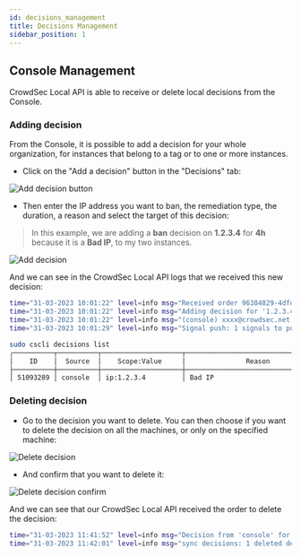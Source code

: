 ```yaml
---
id: decisions_management
title: Decisions Management
sidebar_position: 1
---
```


## Console Management

CrowdSec Local API is able to receive or delete local decisions from the Console.


### Adding decision

From the Console, it is possible to add a decision for your whole organization, for instances that belong to a tag or to one or more instances.

 - Click on the "Add a decision" button in the "Decisions" tab:

![Add decision button](/img/add_decision_button.png)

 - Then enter the IP address you want to ban, the remediation type, the duration, a reason and select the target of this decision:
>In this example, we are adding a __ban__ decision on __1.2.3.4__ for __4h__ because it is a __Bad IP__, to my two instances. 

![Add decision](/img/add_decision_to_machines.png)


And we can see in the CrowdSec Local API logs that we received this new decision:

```bash title="/var/log/crowdsec.log"
time="31-03-2023 10:01:22" level=info msg="Received order 96384829-4dfd-4759-9e99-6b007dcf6452 from PAPI (1 decisions)"
time="31-03-2023 10:01:22" level=info msg="Adding decision for '1.2.3.4' with UUID: b0ab6879-99b0-4960-8e80-c231ff22aa6c"
time="31-03-2023 10:01:22" level=info msg="(console) xxxx@crowdsec.net ban decision from console by ip 1.2.3.4 : 4h ban on ip 1.2.3.4"
time="31-03-2023 10:01:29" level=info msg="Signal push: 1 signals to push"
```

```bash
sudo cscli decisions list
╭──────────┬──────────┬────────────────────┬─────────────────────────────────────┬────────┬─────────┬─────────────────────────────────────────────────────────┬────────┬────────────────────┬──────────╮
│    ID    │  Source  │    Scope:Value     │               Reason                │ Action │ Country │                           AS                            │ Events │     expiration     │ Alert ID │
├──────────┼──────────┼────────────────────┼─────────────────────────────────────┼────────┼─────────┼─────────────────────────────────────────────────────────┼────────┼────────────────────┼──────────┤
│ 51093289 │ console  │ ip:1.2.3.4         │ Bad IP                              │ ban    │         │                                                         │ 0      │ 3h55m45.776620725s │ 13404    │
```


### Deleting decision

 - Go to the decision you want to delete. You can then choose if you want to delete the decision on all the machines, or only on the specified machine:

![Delete decision](/img/delete_decision.png)

 - And confirm that you want to delete it:

![Delete decision confirm](/img/delete_decision_confirm.png)

And we can see that our CrowdSec Local API received the order to delete the decision:

```bash
time="31-03-2023 11:41:52" level=info msg="Decision from 'console' for '1.2.3.4' (ban) has been deleted"
time="31-03-2023 11:42:01" level=info msg="sync decisions: 1 deleted decisions to push" interval=10 source=papi
```